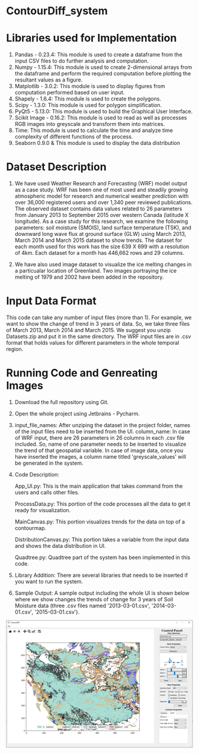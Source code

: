 # ContourDiff_system

# Libraries used for Implementation
1. Pandas - 0.23.4: This module is used to create a dataframe from the input CSV files to do further analysis and computation.
2. Numpy - 1.15.4: This module is used to create 2-dimensional arrays from the dataframe and perform the required computation before plotting the resultant values as a figure.
3. Matplotlib - 3.0.2: This module is used to display figures from computation performed based on user input.
4. Shapely - 1.6.4: This module is used to create the polygons.
5. Scipy - 1.3.0: This module is used for polygon simplification.
6. PyQt5 - 5.13.0: This module is used to build the Graphical User Interface.
7. Scikit Image - 0.16.2: This module is used to read as well as processes RGB images into greyscale and transform them into matrices.
8. Time: This module is used to calculate the time and analyze time complexity of different functions of the process.
9. Seaborn 0.9.0 & This module is used to display the data distribution

# Dataset Description
1. We have used Weather Research and Forecasting (WRF) model output as a case study. WRF has been one of most used and steadily growing atmospheric model for research and numerical weather prediction with over 36,000 registered users and over 1,340 peer reviewed publications. The observed dataset contains data values related to 26 parameters from January 2013 to September 2015 over western Canada (latitude X longitude). As a case study for this research, we examine the following parameters: soil moisture (SMOIS), land surface temperature (TSK), and downward long wave flux at ground surface (GLW) using March 2013, March 2014 and March 2015 dataset to show trends. The dataset for each month used for this work has the size 639 X 699 with a resolution of 4km. Each dataset for a month has 446,662 rows and 29 columns. 

2. We have also used image dataset to visualize the ice melting changes in a particualar location of Greenland. Two images portraying the ice melting of 1979 and 2002 have been added in the repository.


# Input Data Format
This code can take any number of input files (more than 1). For example, we want to show the change of trend in 3 years of data. So, we take three files of March 2013, March 2014 and March 2015. We suggest you unzip Datasets.zip and put it in the same directory. The WRF input files are in .csv format that holds values for different parameters in the whole temporal region. 

# Running Code and Genreating Images
1. Download the full repository using Git.
2. Open the whole project using Jetbrains - Pycharm. 
3. input_file_names: After unziping the dataset in the project folder, names of the input files need to be inserted from the UI.
column_name: In case of WRF input, there are 26 parameters in 26 columns in each .csv file included. So, name of one parameter needs to be inserted to visualize the trend of that geospatial variable. In case of image data, once you have inserted the images, a column name titled 'greyscale_values' will be generated in the system.
4. Code Description: 

   App_UI.py: This is the main application that takes command from the users and calls other files. 
   
   ProcessData.py: This portion of the code processes all the data to get it ready for visualization.
   
   MainCanvas.py: This portion visualizes trends for the data on top of a contourmap.
   
   DistributionCanvas.py: This portion takes a variable from the input data and shows the data distribution in UI.
   
   Quadtree.py: Quadtree part of the system has been implemented in this code.
   
5. Library Addition:
There are several libraries that needs to be inserted if you want to run the system. 
6. Sample Output: 
A sample output including the whole UI is shown below where we show changes the trends of change for 3 years of Soil Moisture data (three .csv files named '2013-03-01.csv', '2014-03-01.csv', '2015-03-01.csv').

![](System.PNG)<!-- -->
   
   






